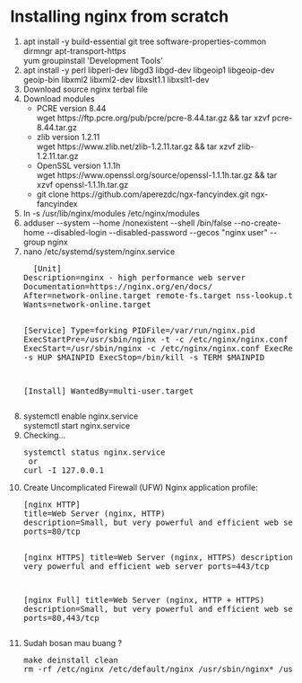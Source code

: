 # Installing nginx from scratch
<ol>
<li>apt install -y build-essential git tree software-properties-common dirmngr apt-transport-https<br>
  yum groupinstall 'Development Tools'
</li><li>apt install -y perl libperl-dev libgd3 libgd-dev libgeoip1 libgeoip-dev geoip-bin libxml2 libxml2-dev libxslt1.1 libxslt1-dev
</li><li>Download source nginx terbal file
</li><li>Download modules
<ul>
  <li>PCRE version 8.44<br>
wget https://ftp.pcre.org/pub/pcre/pcre-8.44.tar.gz && tar xzvf pcre-8.44.tar.gz
 </li>  <li>
zlib version 1.2.11<br>
wget https://www.zlib.net/zlib-1.2.11.tar.gz && tar xzvf zlib-1.2.11.tar.gz
   </li><li>
OpenSSL version 1.1.1h<br>
wget https://www.openssl.org/source/openssl-1.1.1h.tar.gz && tar xzvf openssl-1.1.1h.tar.gz
</li>
 <li>
git clone https://github.com/aperezdc/ngx-fancyindex.git ngx-fancyindex   
 </li>  
</ul>
  
</li><li>ln -s /usr/lib/nginx/modules /etc/nginx/modules
</li><li>adduser --system --home /nonexistent --shell /bin/false --no-create-home --disabled-login --disabled-password --gecos "nginx user" --group nginx
</li><li>nano /etc/systemd/system/nginx.service<br><pre>
  [Unit]
Description=nginx - high performance web server
Documentation=https://nginx.org/en/docs/
After=network-online.target remote-fs.target nss-lookup.target
Wants=network-online.target

[Service]
Type=forking
PIDFile=/var/run/nginx.pid
ExecStartPre=/usr/sbin/nginx -t -c /etc/nginx/nginx.conf
ExecStart=/usr/sbin/nginx -c /etc/nginx/nginx.conf
ExecReload=/bin/kill -s HUP $MAINPID
ExecStop=/bin/kill -s TERM $MAINPID

[Install]
WantedBy=multi-user.target
</pre>
</li><li>systemctl enable nginx.service<br>
systemctl start nginx.service
</li><li>
Checking...
<pre>systemctl status nginx.service
 or
curl -I 127.0.0.1
</pre>
</li><li>
  Create Uncomplicated Firewall (UFW) Nginx application profile:
  <pre>
[nginx HTTP]
title=Web Server (nginx, HTTP)
description=Small, but very powerful and efficient web server
ports=80/tcp

[nginx HTTPS]
title=Web Server (nginx, HTTPS)
description=Small, but very powerful and efficient web server
ports=443/tcp

[nginx Full]
title=Web Server (nginx, HTTP + HTTPS)
description=Small, but very powerful and efficient web server
ports=80,443/tcp
</pre>
</li><li>Sudah bosan mau buang ? <br>
  <pre>
make deinstall clean
rm -rf /etc/nginx /etc/default/nginx /usr/sbin/nginx* /usr/local/nginx /var/run/nginx.pid /var/log/nginx

</pre>     
</li>
</ol>
